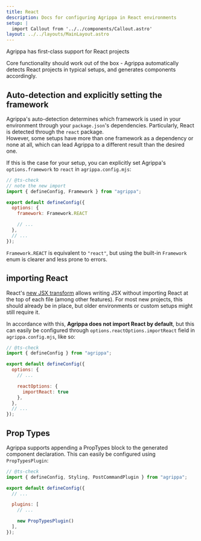 ```yaml
---
title: React
description: Docs for configuring Agrippa in React environments
setup: |
  import Callout from '../../components/Callout.astro'
layout: ../../layouts/MainLayout.astro
---
```


<Callout type="success">
  <p slot="header">Agrippa has first-class support for React projects</p>
Core functionality should work out of the box - Agrippa automatically detects React projects in typical setups, and generates components accordingly.
</Callout>

## Auto-detection and explicitly setting the framework

Agrippa's auto-detection determines which framework is used in your environment through your `package.json`'s dependencies. Particularly, React is detected through the `react` package. <br/>
However, some setups have more than one framework as a dependency or none at all, which can lead Agrippa to a different result than the desired one. 

If this is the case for your setup, you can explicitly set Agrippa's `options.framework` to `react` in `agrippa.config.mjs`:

```js
// @ts-check
// note the new import
import { defineConfig, Framework } from "agrippa";

export default defineConfig({
  options: {
    framework: Framework.REACT

    // ...
  },
  // ...
});
```

`Framework.REACT` is equivalent to `"react"`, but using the built-in `Framework` enum is clearer and less prone to errors.

## importing React

React's [new JSX transform](https://reactjs.org/blog/2020/09/22/introducing-the-new-jsx-transform.html) allows writing JSX without importing React at the top of each file (among other features). For most new projects, this should already be in place, but older environments or custom setups might still require it. 

In accordance with this, **Agrippa does not import React by default**, but this can easily be configured through `options.reactOptions.importReact` field in `agrippa.config.mjs`, like so:

```js
// @ts-check
import { defineConfig } from "agrippa";

export default defineConfig({
  options: {
    // ...

    reactOptions: {
      importReact: true
    },
  },
  // ...
});
```

## Prop Types

Agrippa supports appending a PropTypes block to the generated component declaration. This can easily be configured using `PropTypesPlugin`:

```js
// @ts-check
import { defineConfig, Styling, PostCommandPlugin } from "agrippa";

export default defineConfig({
  // ...

  plugins: [
    // ...

    new PropTypesPlugin()
  ],
});
```
